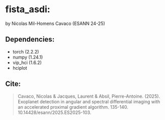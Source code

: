 # fista_asdi: 
by Nicolas Mil-Homens Cavaco (ESANN 24-25)

## Dependencies: 
- torch (2.2.2)
- numpy (1.24.1)
- vip_hci (1.6.2)
- hciplot

## Cite: 
> Cavaco, Nicolas & Jacques, Laurent & Absil, Pierre-Antoine. (2025). Exoplanet detection in angular and spectral differential imaging with an accelerated proximal gradient algorithm. 135-140. 10.14428/esann/2025.ES2025-103. 
